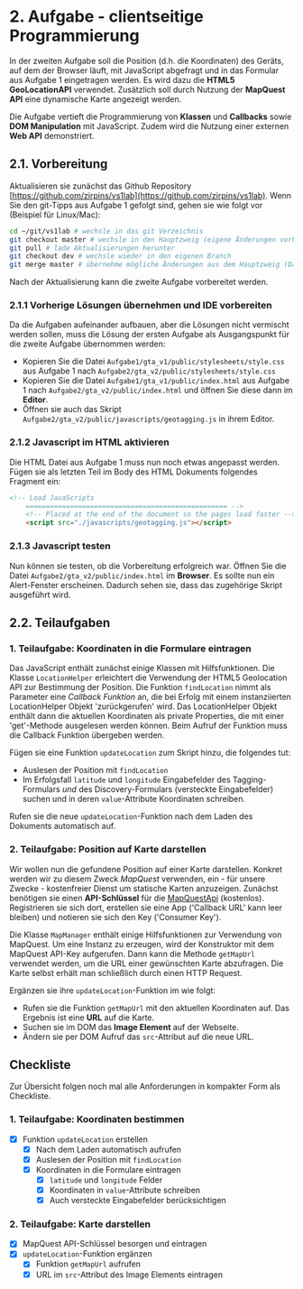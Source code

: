 # 2. Aufgabe - clientseitige Programmierung

In der zweiten Aufgabe soll die Position (d.h. die Koordinaten) des Geräts, auf dem der Browser läuft, mit JavaScript abgefragt und in das Formular aus Aufgabe 1 eingetragen werden. Es wird dazu die **HTML5 GeoLocationAPI** verwendet. Zusätzlich soll durch Nutzung der **MapQuest API** eine dynamische Karte angezeigt werden.

Die Aufgabe vertieft die Programmierung von **Klassen** und **Callbacks** sowie **DOM Manipulation** mit JavaScript. Zudem wird die Nutzung einer externen **Web API** demonstriert.

## 2.1. Vorbereitung

Aktualisieren sie zunächst das Github Repository [https://github.com/zirpins/vs1lab](https://github.com/zirpins/vs1lab). Wenn Sie den git-Tipps aus Aufgabe 1 gefolgt sind, gehen sie wie folgt vor (Beispiel für Linux/Mac):

```bash
cd ~/git/vs1lab # wechsle in das git Verzeichnis
git checkout master # wechsle in den Hauptzweig (eigene Änderungen vorher mit 'commit' sichern)
git pull # lade Aktualisierungen herunter
git checkout dev # wechsle wieder in den eigenen Branch
git merge master # übernehme mögliche Änderungen aus dem Hauptzweig (Daumen drücken, dass es keine Konflikte gibt, sonst manuel mit eigenen Änderungen zusammenführen)
```

Nach der Aktualisierung kann die zweite Aufgabe vorbereitet werden.

### 2.1.1 Vorherige Lösungen übernehmen und IDE vorbereiten

Da die Aufgaben aufeinander aufbauen, aber die Lösungen nicht vermischt werden sollen, muss die Lösung der ersten Aufgabe als Ausgangspunkt für die zweite Aufgabe übernommen werden:

- Kopieren Sie die Datei `Aufgabe1/gta_v1/public/stylesheets/style.css` aus Aufgabe 1 nach `Aufgabe2/gta_v2/public/stylesheets/style.css`
- Kopieren Sie die Datei `Aufgabe1/gta_v1/public/index.html` aus Aufgabe 1 nach `Aufgabe2/gta_v2/public/index.html` und öffnen Sie diese dann im **Editor**.
- Öffnen sie auch das Skript `Aufgabe2/gta_v2/public/javascripts/geotagging.js` in ihrem Editor.

### 2.1.2 Javascript im HTML aktivieren

Die HTML Datei aus Aufgabe 1 muss nun noch etwas angepasst werden. Fügen sie als letzten Teil im Body des HTML Dokuments folgendes Fragment ein:

```HTML
<!-- Load JavaScripts
    ================================================== -->
    <!-- Placed at the end of the document so the pages load faster -->
    <script src="./javascripts/geotagging.js"></script>
```

### 2.1.3 Javascript testen

  Nun können sie testen, ob die Vorbereitung erfolgreich war. Öffnen Sie die Datei `Aufgabe2/gta_v2/public/index.html` im **Browser**. Es sollte nun ein Alert-Fenster erscheinen. Dadurch sehen sie, dass das zugehörige Skript ausgeführt wird.

## 2.2. Teilaufgaben

### 1. Teilaufgabe: Koordinaten in die Formulare eintragen

Das JavaScript enthält zunächst einige Klassen mit Hilfsfunktionen. Die Klasse `LocationHelper` erleichtert die Verwendung der HTML5 Geolocation API zur Bestimmung der Position. Die Funktion `findLocation` nimmt als Parameter eine *Callback Funktion* an, die bei Erfolg mit einem instanziierten LocationHelper Objekt 'zurückgerufen' wird. Das LocationHelper Objekt enthält dann die aktuellen Koordinaten als private Properties, die mit einer 'get'-Methode ausgelesen werden können. Beim Aufruf der Funktion muss die Callback Funktion übergeben werden.

Fügen sie eine Funktion `updateLocation` zum Skript hinzu, die folgendes tut:

- Auslesen der Position mit `findLocation`
- Im Erfolgsfall `latitude` und `longitude` Eingabefelder des Tagging-Formulars *und* des Discovery-Formulars (versteckte Eingabefelder) suchen und in deren `value`-Attribute Koordinaten schreiben.

Rufen sie die neue `updateLocation`-Funktion nach dem Laden des Dokuments automatisch auf.

### 2. Teilaufgabe: Position auf Karte darstellen

Wir wollen nun die gefundene Position auf einer Karte darstellen. Konkret werden wir zu diesem Zweck *MapQuest* verwenden, ein - für unsere Zwecke - kostenfreier Dienst um statische Karten anzuzeigen. Zunächst benötigen sie einen **API-Schlüssel** für die [MapQuestApi](https://developer.mapquest.com/plan_purchase/steps/business_edition/business_edition_free/register) (kostenlos). Registrieren sie sich dort, erstellen sie eine App ('Callback URL' kann leer bleiben) und notieren sie sich den Key ('Consumer Key').

Die Klasse `MapManager` enthält einige Hilfsfunktionen zur Verwendung von MapQuest. Um eine Instanz zu erzeugen, wird der Konstruktor mit dem MapQuest API-Key aufgerufen. Dann kann die Methode `getMapUrl` verwendet werden, um die URL einer gewünschten Karte abzufragen. Die Karte selbst erhält man schließlich durch einen HTTP Request.

Ergänzen sie ihre `updateLocation`-Funktion im wie folgt:

- Rufen sie die Funktion `getMapUrl` mit den aktuellen Koordinaten auf. Das Ergebnis ist eine **URL** auf die Karte.
- Suchen sie im DOM das **Image Element** auf der Webseite.
- Ändern sie per DOM Aufruf das `src`-Attribut auf die neue URL.

## Checkliste

Zur Übersicht folgen noch mal alle Anforderungen in kompakter Form als Checkliste.

### 1. Teilaufgabe: Koordinaten bestimmen

- [x] Funktion `updateLocation` erstellen
  - [x] Nach dem Laden automatisch aufrufen
  - [x] Auslesen der Position mit `findLocation`
  - [x] Koordinaten in die Formulare eintragen
    - [x] `latitude` und `longitude` Felder
    - [x] Koordinaten in `value`-Attribute schreiben
    - [x] Auch versteckte Eingabefelder berücksichtigen

### 2. Teilaufgabe: Karte darstellen

- [x] MapQuest API-Schlüssel besorgen und eintragen
- [x] `updateLocation`-Funktion ergänzen
  - [x] Funktion `getMapUrl` aufrufen
  - [x] URL im `src`-Attribut des Image Elements eintragen
